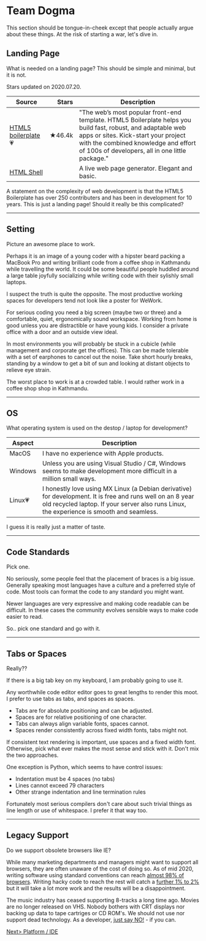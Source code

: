 # Team Dogma
This section should be tongue-in-cheek except that people actually argue about these things. At the risk of starting a war, let's dive in.

## Landing Page
What is needed on a landing page? This should be simple and minimal, but it is not.

Stars updated on 2020.07.20.

| Source | Stars | Description |
| ------ | -----:| ----------- |
| [HTML5 boilerplate](https://github.com/h5bp/html5-boilerplate)💗 | ★46.4k | "The web’s most popular front-end template. HTML5 Boilerplate helps you build fast, robust, and adaptable web apps or sites. Kick-start your project with the combined knowledge and effort of 100s of developers, all in one little package." |
| [HTML Shell](http://htmlshell.com/) | | A live web page generator. Elegant and basic. |

A statement on the complexity of web development is that the HTML5 Boilerplate has over 250 contributers and has been in development for 10 years. This is just a landing page! Should it really be this complicated?

---
## Setting
Picture an awesome place to work.

Perhaps it is an image of a young coder with a hipster beard packing a MacBook Pro and writing brilliant code from a coffee shop in Kathmandu while travelling the world. It could be some beautiful people huddled around a large table joyfully socializing while writing code with their sylishly small laptops. 

I suspect the truth is quite the opposite. The most productive working spaces for developers tend not look like a poster for WeWork.

For serious coding you need a big screen (maybe two or three) and a comfortable, quiet, ergonomically sound workspace. Working from home is good unless you are distractible or have young kids. I consider a private office with a door and an outside view ideal.

In most environments you will probably be stuck in a cubicle (while management and corporate get the offices). This can be made tolerable with a set of earphones to cancel out the noise. Take short hourly breaks, standing by a window to get a bit of sun and looking at distant objects to relieve eye strain. 

The worst place to work is at a crowded table. I would rather work in a coffee shop shop in Kathmandu.

---
## OS

What operating system is used on the destop / laptop for development? 

| Aspect | Description |
| ------ | ----------- |
| MacOS | I have no experience with Apple products. |
| Windows | Unless you are using Visual Studio / C#, Windows seems to make development more difficult in a million small ways. |
| Linux💗 | I honestly love using MX Linux (a Debian derivative) for development. It is free and runs well on an 8 year old recycled laptop. If your server also runs Linux, the experience is smooth and seamless. |

I guess it is really just a matter of taste.

---
## Code Standards
Pick one.

No seriously, some people feel that the placement of braces is a big issue. Generally speaking most languages have a culture and a preferred style of code. Most tools can format the code to any standard you might want.

Newer languages are very expressive and making code readable can be difficult. In these cases the community evolves sensible ways to make code easier to read.

So.. pick one standard and go with it.

---
## Tabs or Spaces

Really?? 

If there is a big tab key on my keyboard, I am probably going to use it. 

Any worthwhile code editor editor goes to great lengths to render this moot. I prefer to use tabs as tabs, and spaces as spaces.

- Tabs are for absolute positioning and can be adjusted.
- Spaces are for relative positioning of one character.
- Tabs can always align variable fonts, spaces cannot.
- Spaces render consistently across fixed width fonts, tabs might not.

If consistent text rendering is important, use spaces and a fixed width font. Otherwise, pick what ever makes the most sense and stick with it. Don't mix the two approaches.

One exception is Python, which seems to have control issues:
- Indentation must be 4 spaces (no tabs)
- Lines cannot exceed 79 characters
- Other strange indentation and line termination rules

Fortunately most serious compilers don't care about such trivial things as line length or use of whitespace. I prefer it that way too.

---
## Legacy Support
Do we support obsolete browsers like IE?

While many marketing departments and managers might want to support all browsers, they are often unaware of the cost of doing so. As of mid 2020, writing software using standard conventions can reach [almost 98% of browsers](https://caniuse.com/#feat=es6). Writing hacky code to reach the rest will catch a [further 1% to 2%](https://caniuse.com/#feat=es5) but it will take a lot more work and the results will be a disappointment.

The music industry has ceased supporting 8-tracks a long time ago. Movies are no longer released on VHS. Nobody bothers with CRT displays nor backing up data to tape cartriges or CD ROM's. We should not use nor support dead technology. As a developer, [just say NO!](https://death-to-ie11.com/) - if you can.

[Next> Platform / IDE](PlatformIDE.md)